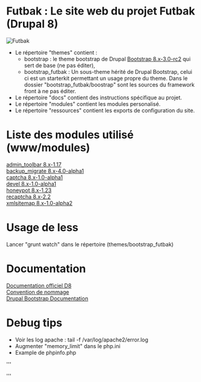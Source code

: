 # Futbak : Le site web du projet Futbak (Drupal 8)
![Futbak](https://github.com/NaturalSolutions/futbak/blob/master/themes/bootstrap_futbak/screenshot.png, "Futbak")

- Le répertoire "themes" contient :  
  - bootstrap : le theme bootstrap de Drupal [Bootstrap 8.x-3.0-rc2](https://ftp.drupal.org/files/projects/bootstrap-8.x-3.0.zip) qui sert de base (ne pas éditer), 
  - bootstrap_futbak : Un sous-theme hérité de Drupal Bootstrap, celui ci est un starterkit permettant un usage propre du theme. Dans le dossier "bootstrap_futbak/boostrap" sont les sources du framework front à ne pas éditer.
- Le répertoire "docs" contient des instructions spécifique au projet.
- Le répertoire "modules" contient les modules personalisé.
- Le répertoire "ressources" contient les exports de configuration du site.

# Liste des modules utilisé (www/modules)

[admin_toolbar 8.x-1.17](https://ftp.drupal.org/files/projects/admin_toolbar-8.x-1.17.zip)  
[backup_migrate 8.x-4.0-alpha1](https://ftp.drupal.org/files/projects/backup_migrate-8.x-4.0-alpha1.zip)  
[captcha 8.x-1.0-alpha1](https://ftp.drupal.org/files/projects/captcha-8.x-1.0-alpha1.zip)  
[devel 8.x-1.0-alpha1](https://ftp.drupal.org/files/projects/devel-8.x-1.0-alpha1.zip)  
[honeypot 8.x-1.23](https://ftp.drupal.org/files/projects/honeypot-8.x-1.23.zip)  
[recaptcha 8.x-2.2](https://ftp.drupal.org/files/projects/recaptcha-8.x-2.2.zip)  
[xmlsitemap 8.x-1.0-alpha2](https://ftp.drupal.org/files/projects/xmlsitemap-8.x-1.0-alpha2.zip) 

# Usage de less
Lancer "grunt watch" dans le répertoire (themes/bootstrap_futbak)

# Documentation 
[Documentation officiel D8](https://www.drupal.org/docs/8)  
[Convention de nommage](https://www.drupal.org/node/318)  
[Drupal Bootstrap Documentation](http://drupal-bootstrap.org/api/bootstrap)  

# Debug tips

   - Voir les log apache : tail -f /var/log/apache2/error.log
   - Augmenter "memory_limit" dans le php.ini
   - Example de phpinfo.php 

'''
<?php

// Affiche toutes les informations, comme le ferait INFO_ALL
phpinfo();

// Affiche uniquement le module d'information.
// phpinfo(8) fournirait les mêmes informations.
phpinfo(INFO_MODULES);

?>
''' 
